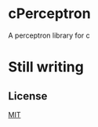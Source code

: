 # cPerceptron
A perceptron library for c
# Still writing
## License
[MIT](https://github.com/vtarale/cPerceptron/blob/main/LICENSE)
